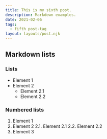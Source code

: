 ```yaml
---
title: This is my sixth post.
description: Markdown examples.
date: 2021-02-06
tags:
  - fifth post-tag
layout: layouts/post.njk
---
```

## Markdown lists
### Lists
 * Element 1
 * Element 2
    * Element 2.1
    * Element 2.2

### Numbered lists
1. Element 1
2. Element 2
    2.1. Element 2.1
    2.2. Element 2.2
3. Element 3
